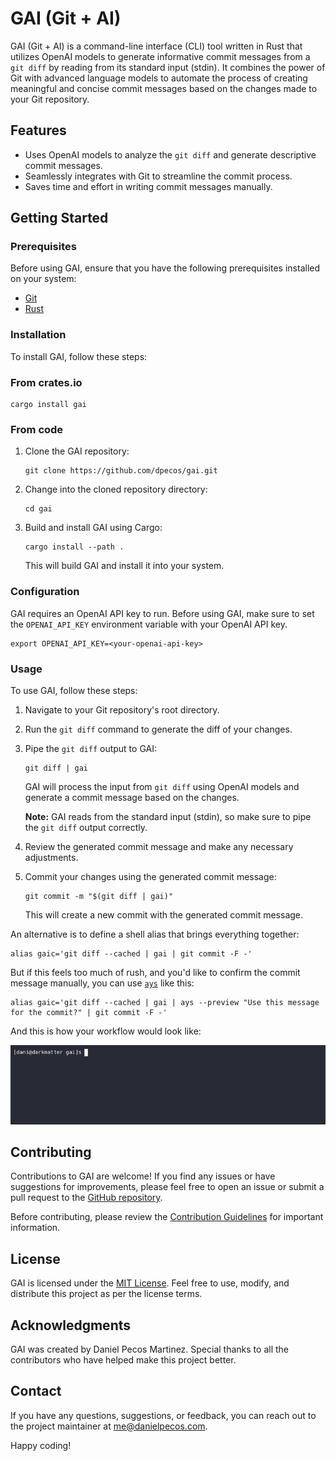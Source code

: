 # GAI (Git + AI)

GAI (Git + AI) is a command-line interface (CLI) tool written in Rust that utilizes OpenAI models to generate informative commit messages from a `git diff` by reading from its standard input (stdin). It combines the power of Git with advanced language models to automate the process of creating meaningful and concise commit messages based on the changes made to your Git repository.

## Features

- Uses OpenAI models to analyze the `git diff` and generate descriptive commit messages.
- Seamlessly integrates with Git to streamline the commit process.
- Saves time and effort in writing commit messages manually.

## Getting Started

### Prerequisites

Before using GAI, ensure that you have the following prerequisites installed on your system:

- [Git](https://git-scm.com/downloads)
- [Rust](https://www.rust-lang.org/tools/install)

### Installation

To install GAI, follow these steps:

### From crates.io

```
cargo install gai
```

### From code

1. Clone the GAI repository:

   ```shell
   git clone https://github.com/dpecos/gai.git
   ```

2. Change into the cloned repository directory:

   ```shell
   cd gai
   ```

3. Build and install GAI using Cargo:

   ```shell
   cargo install --path .
   ```

   This will build GAI and install it into your system.

### Configuration

GAI requires an OpenAI API key to run. Before using GAI, make sure to set the `OPENAI_API_KEY` environment variable with your OpenAI API key.

```shell
export OPENAI_API_KEY=<your-openai-api-key>
```

### Usage

To use GAI, follow these steps:

1. Navigate to your Git repository's root directory.
2. Run the `git diff` command to generate the diff of your changes.
3. Pipe the `git diff` output to GAI:

   ```shell
   git diff | gai
   ```

   GAI will process the input from `git diff` using OpenAI models and generate a commit message based on the changes.

   **Note:** GAI reads from the standard input (stdin), so make sure to pipe the `git diff` output correctly.

4. Review the generated commit message and make any necessary adjustments.
5. Commit your changes using the generated commit message:

   ```shell
   git commit -m "$(git diff | gai)"
   ```

   This will create a new commit with the generated commit message.

An alternative is to define a shell alias that brings everything together:

```
alias gaic='git diff --cached | gai | git commit -F -'
```

But if this feels too much of rush, and you'd like to confirm the commit message manually, you can use [`ays`](https://github.com/dpecos/ays) like this:

```
alias gaic='git diff --cached | gai | ays --preview "Use this message for the commit?" | git commit -F -'
```

And this is how your workflow would look like:

![gai](./docs/gai.gif)

## Contributing

Contributions to GAI are welcome! If you find any issues or have suggestions for improvements, please feel free to open an issue or submit a pull request to the [GitHub repository](https://github.com/dpecos/gai).

Before contributing, please review the [Contribution Guidelines](CONTRIBUTING.md) for important information.

## License

GAI is licensed under the [MIT License](LICENSE). Feel free to use, modify, and distribute this project as per the license terms.

## Acknowledgments

GAI was created by Daniel Pecos Martinez. Special thanks to all the contributors who have helped make this project better.

## Contact

If you have any questions, suggestions, or feedback, you can reach out to the project maintainer at [me@danielpecos.com](mailto:me@danielpecos.com).

Happy coding!
